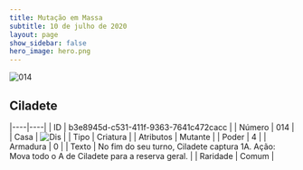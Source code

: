 ```yaml
---
title: Mutação em Massa
subtitle: 10 de julho de 2020
layout: page
show_sidebar: false
hero_image: hero.png
---
```


![014](https://cdn.keyforgegame.com/media/card_front/pt/479_014_5F79CJV2RVQP_pt.png)

## Ciladete

|----|----|
| ID | b3e8945d-c531-411f-9363-7641c472cacc |
| Número | 014 |
| Casa | ![Dis](https://archonarcana.com/images/thumb/e/e8/Dis.png/22px-Dis.png "Dis") |
| Tipo | Criatura |
| Atributos | Mutante |
| Poder | 4 |
| Armadura | 0 |
| Texto | No fim do seu turno, Ciladete captura 1A.   Ação: Mova todo o A de Ciladete para a reserva geral. |
| Raridade | Comum |
